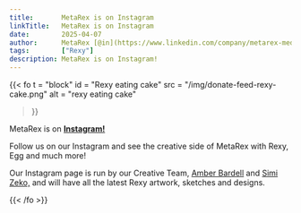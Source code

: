 ```yaml
---
title:       MetaRex is on Instagram
linkTitle:   MetaRex is on Instagram
date:        2025-04-07
author:      MetaRex [@in](https://www.linkedin.com/company/metarex-media)
tags:        ["Rexy"]
description: MetaRex is on Instagram!
---
```


{{< fo t = "block"
  id    = "Rexy eating cake"
  src   = "/img/donate-feed-rexy-cake.png"
  alt = "rexy eating cake"
>}}

MetaRex is on [**Instagram!**](https://www.instagram.com/metarex.media?igsh=MWNidHNudDB5MXlwMA==) 

Follow us on our Instagram and see the creative side of MetaRex with Rexy, Egg and much more! 

Our Instagram page is run by our Creative Team, [Amber Bardell](https://www.amberbardell.com) and [Simi Zeko,](http://www.simizeko.com) and will have all the latest Rexy artwork, sketches and designs. 


{{< /fo >}}